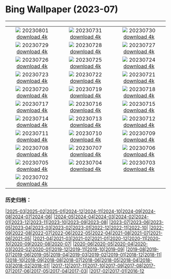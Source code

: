 # Bing Wallpaper (2023-07)
**************
| | | |
| :----: | :----: | :----: |
| ![](https://www.bing.com/th?id=OHR.Neputa2023_JA-JP9406912677_1920x1080.jpg) 20230801 [download 4k](https://www.bing.com/th?id=OHR.Neputa2023_JA-JP9406912677_UHD.jpg) | ![](https://www.bing.com/th?id=OHR.RockHouse_JA-JP8879635056_1920x1080.jpg) 20230731 [download 4k](https://www.bing.com/th?id=OHR.RockHouse_JA-JP8879635056_UHD.jpg) | ![](https://www.bing.com/th?id=OHR.PalouseHills_JA-JP8664881867_1920x1080.jpg) 20230730 [download 4k](https://www.bing.com/th?id=OHR.PalouseHills_JA-JP8664881867_UHD.jpg) |
| ![](https://www.bing.com/th?id=OHR.TigerIndia_JA-JP8434138959_1920x1080.jpg) 20230729 [download 4k](https://www.bing.com/th?id=OHR.TigerIndia_JA-JP8434138959_UHD.jpg) | ![](https://www.bing.com/th?id=OHR.SanBlasIslands_JA-JP8202998068_1920x1080.jpg) 20230728 [download 4k](https://www.bing.com/th?id=OHR.SanBlasIslands_JA-JP8202998068_UHD.jpg) | ![](https://www.bing.com/th?id=OHR.ParisLouvre_JA-JP0935023821_1920x1080.jpg) 20230727 [download 4k](https://www.bing.com/th?id=OHR.ParisLouvre_JA-JP0935023821_UHD.jpg) |
| ![](https://www.bing.com/th?id=OHR.MangrovePark_JA-JP0701304478_1920x1080.jpg) 20230726 [download 4k](https://www.bing.com/th?id=OHR.MangrovePark_JA-JP0701304478_UHD.jpg) | ![](https://www.bing.com/th?id=OHR.LasLagunas_JA-JP0416165627_1920x1080.jpg) 20230725 [download 4k](https://www.bing.com/th?id=OHR.LasLagunas_JA-JP0416165627_UHD.jpg) | ![](https://www.bing.com/th?id=OHR.ZebraCousins_JA-JP0170219934_1920x1080.jpg) 20230724 [download 4k](https://www.bing.com/th?id=OHR.ZebraCousins_JA-JP0170219934_UHD.jpg) |
| ![](https://www.bing.com/th?id=OHR.TeaEstate_JA-JP9818718902_1920x1080.jpg) 20230723 [download 4k](https://www.bing.com/th?id=OHR.TeaEstate_JA-JP9818718902_UHD.jpg) | ![](https://www.bing.com/th?id=OHR.CavanCastle_JA-JP9264302240_1920x1080.jpg) 20230722 [download 4k](https://www.bing.com/th?id=OHR.CavanCastle_JA-JP9264302240_UHD.jpg) | ![](https://www.bing.com/th?id=OHR.BridgeNorway_JA-JP8975329344_1920x1080.jpg) 20230721 [download 4k](https://www.bing.com/th?id=OHR.BridgeNorway_JA-JP8975329344_UHD.jpg) |
| ![](https://www.bing.com/th?id=OHR.MoonDayArtemis_JA-JP8694388509_1920x1080.jpg) 20230720 [download 4k](https://www.bing.com/th?id=OHR.MoonDayArtemis_JA-JP8694388509_UHD.jpg) | ![](https://www.bing.com/th?id=OHR.CrescentLake_JA-JP8452869606_1920x1080.jpg) 20230719 [download 4k](https://www.bing.com/th?id=OHR.CrescentLake_JA-JP8452869606_UHD.jpg) | ![](https://www.bing.com/th?id=OHR.BucerosBicornis_JA-JP4956922577_1920x1080.jpg) 20230718 [download 4k](https://www.bing.com/th?id=OHR.BucerosBicornis_JA-JP4956922577_UHD.jpg) |
| ![](https://www.bing.com/th?id=OHR.MarineDay2023_JA-JP7484364460_1920x1080.jpg) 20230717 [download 4k](https://www.bing.com/th?id=OHR.MarineDay2023_JA-JP7484364460_UHD.jpg) | ![](https://www.bing.com/th?id=OHR.BearHoleBrook_JA-JP7059331759_1920x1080.jpg) 20230716 [download 4k](https://www.bing.com/th?id=OHR.BearHoleBrook_JA-JP7059331759_UHD.jpg) | ![](https://www.bing.com/th?id=OHR.CastelmazzanoSunrise_JA-JP6748977928_1920x1080.jpg) 20230715 [download 4k](https://www.bing.com/th?id=OHR.CastelmazzanoSunrise_JA-JP6748977928_UHD.jpg) |
| ![](https://www.bing.com/th?id=OHR.BlacktipSharks_JA-JP6352446925_1920x1080.jpg) 20230714 [download 4k](https://www.bing.com/th?id=OHR.BlacktipSharks_JA-JP6352446925_UHD.jpg) | ![](https://www.bing.com/th?id=OHR.ZhangyeGeopark_JA-JP7668560160_1920x1080.jpg) 20230713 [download 4k](https://www.bing.com/th?id=OHR.ZhangyeGeopark_JA-JP7668560160_UHD.jpg) | ![](https://www.bing.com/th?id=OHR.NakupendaBeach_JA-JP7735681361_1920x1080.jpg) 20230712 [download 4k](https://www.bing.com/th?id=OHR.NakupendaBeach_JA-JP7735681361_UHD.jpg) |
| ![](https://www.bing.com/th?id=OHR.WorldPopDay_JA-JP7874033348_1920x1080.jpg) 20230711 [download 4k](https://www.bing.com/th?id=OHR.WorldPopDay_JA-JP7874033348_UHD.jpg) | ![](https://www.bing.com/th?id=OHR.HozukiIchi2023_JA-JP7923753370_1920x1080.jpg) 20230710 [download 4k](https://www.bing.com/th?id=OHR.HozukiIchi2023_JA-JP7923753370_UHD.jpg) | ![](https://www.bing.com/th?id=OHR.MoselleRiver_JA-JP8238195792_1920x1080.jpg) 20230709 [download 4k](https://www.bing.com/th?id=OHR.MoselleRiver_JA-JP8238195792_UHD.jpg) |
| ![](https://www.bing.com/th?id=OHR.CooperChapel_JA-JP8299410421_1920x1080.jpg) 20230708 [download 4k](https://www.bing.com/th?id=OHR.CooperChapel_JA-JP8299410421_UHD.jpg) | ![](https://www.bing.com/th?id=OHR.Tanabata2023_JA-JP8370002660_1920x1080.jpg) 20230707 [download 4k](https://www.bing.com/th?id=OHR.Tanabata2023_JA-JP8370002660_UHD.jpg) | ![](https://www.bing.com/th?id=OHR.KissingPenguins_JA-JP2236836465_1920x1080.jpg) 20230706 [download 4k](https://www.bing.com/th?id=OHR.KissingPenguins_JA-JP2236836465_UHD.jpg) |
| ![](https://www.bing.com/th?id=OHR.CorfuBeach_JA-JP8524757338_1920x1080.jpg) 20230705 [download 4k](https://www.bing.com/th?id=OHR.CorfuBeach_JA-JP8524757338_UHD.jpg) | ![](https://www.bing.com/th?id=OHR.SomersetLavender_JA-JP1412605129_1920x1080.jpg) 20230704 [download 4k](https://www.bing.com/th?id=OHR.SomersetLavender_JA-JP1412605129_UHD.jpg) | ![](https://www.bing.com/th?id=OHR.Atoll_JA-JP8732763114_1920x1080.jpg) 20230703 [download 4k](https://www.bing.com/th?id=OHR.Atoll_JA-JP8732763114_UHD.jpg) |
| ![](https://www.bing.com/th?id=OHR.HalfwayBoats_JA-JP0449681577_1920x1080.jpg) 20230702 [download 4k](https://www.bing.com/th?id=OHR.HalfwayBoats_JA-JP0449681577_UHD.jpg) |  |  |

### 历史归档：

|[2025-03](bing/2025-03/2025-03.md)|[2025-02](bing/2025-02/2025-02.md)|[2025-01](bing/2025-01/2025-01.md)|[2024-12](bing/2024-12/2024-12.md)|[2024-11](bing/2024-11/2024-11.md)|[2024-10](bing/2024-10/2024-10.md)|[2024-09](bing/2024-09/2024-09.md)|[2024-08](bing/2024-08/2024-08.md)|[2024-07](bing/2024-07/2024-07.md)|[2024-06](bing/2024-06/2024-06.md)|
|[2024-05](bing/2024-05/2024-05.md)|[2024-04](bing/2024-04/2024-04.md)|[2024-03](bing/2024-03/2024-03.md)|[2024-02](bing/2024-02/2024-02.md)|[2024-01](bing/2024-01/2024-01.md)|[2023-12](bing/2023-12/2023-12.md)|[2023-11](bing/2023-11/2023-11.md)|[2023-10](bing/2023-10/2023-10.md)|[2023-09](bing/2023-09/2023-09.md)|[2023-08](bing/2023-08/2023-08.md)|
|[2023-07](bing/2023-07/2023-07.md)|[2023-06](bing/2023-06/2023-06.md)|[2023-05](bing/2023-05/2023-05.md)|[2023-04](bing/2023-04/2023-04.md)|[2023-03](bing/2023-03/2023-03.md)|[2023-02](bing/2023-02/2023-02.md)|[2023-01](bing/2023-01/2023-01.md)|[2022-12](bing/2022-12/2022-12.md)|[2022-11](bing/2022-11/2022-11.md)|[2022-10](bing/2022-10/2022-10.md)|
|[2022-09](bing/2022-09/2022-09.md)|[2022-08](bing/2022-08/2022-08.md)|[2022-07](bing/2022-07/2022-07.md)|[2022-06](bing/2022-06/2022-06.md)|[2022-05](bing/2022-05/2022-05.md)|[2022-04](bing/2022-04/2022-04.md)|[2021-08](bing/2021-08/2021-08.md)|[2021-07](bing/2021-07/2021-07.md)|[2021-06](bing/2021-06/2021-06.md)|[2021-05](bing/2021-05/2021-05.md)|
|[2021-04](bing/2021-04/2021-04.md)|[2021-03](bing/2021-03/2021-03.md)|[2021-02](bing/2021-02/2021-02.md)|[2021-01](bing/2021-01/2021-01.md)|[2020-12](bing/2020-12/2020-12.md)|[2020-11](bing/2020-11/2020-11.md)|[2020-10](bing/2020-10/2020-10.md)|[2020-09](bing/2020-09/2020-09.md)|[2020-08](bing/2020-08/2020-08.md)|[2020-07](bing/2020-07/2020-07.md)|
|[2020-06](bing/2020-06/2020-06.md)|[2020-05](bing/2020-05/2020-05.md)|[2020-04](bing/2020-04/2020-04.md)|[2020-03](bing/2020-03/2020-03.md)|[2020-02](bing/2020-02/2020-02.md)|[2020-01](bing/2020-01/2020-01.md)|[2019-12](bing/2019-12/2019-12.md)|[2019-11](bing/2019-11/2019-11.md)|[2019-10](bing/2019-10/2019-10.md)|[2019-09](bing/2019-09/2019-09.md)|
|[2019-08](bing/2019-08/2019-08.md)|[2019-07](bing/2019-07/2019-07.md)|[2019-06](bing/2019-06/2019-06.md)|[2019-05](bing/2019-05/2019-05.md)|[2019-04](bing/2019-04/2019-04.md)|[2019-03](bing/2019-03/2019-03.md)|[2019-02](bing/2019-02/2019-02.md)|[2019-01](bing/2019-01/2019-01.md)|[2018-12](bing/2018-12/2018-12.md)|[2018-11](bing/2018-11/2018-11.md)|
|[2018-10](bing/2018-10/2018-10.md)|[2018-09](bing/2018-09/2018-09.md)|[2018-08](bing/2018-08/2018-08.md)|[2018-07](bing/2018-07/2018-07.md)|[2018-06](bing/2018-06/2018-06.md)|[2018-05](bing/2018-05/2018-05.md)|[2018-04](bing/2018-04/2018-04.md)|[2018-03](bing/2018-03/2018-03.md)|[2018-02](bing/2018-02/2018-02.md)|[2018-01](bing/2018-01/2018-01.md)|
|[2017-12](bing/2017-12/2017-12.md)|[2017-11](bing/2017-11/2017-11.md)|[2017-10](bing/2017-10/2017-10.md)|[2017-09](bing/2017-09/2017-09.md)|[2017-08](bing/2017-08/2017-08.md)|[2017-07](bing/2017-07/2017-07.md)|[2017-06](bing/2017-06/2017-06.md)|[2017-05](bing/2017-05/2017-05.md)|[2017-04](bing/2017-04/2017-04.md)|[2017-03](bing/2017-03/2017-03.md)|
|[2017-02](bing/2017-02/2017-02.md)|[2017-01](bing/2017-01/2017-01.md)|[2016-12](bing/2016-12/2016-12.md)